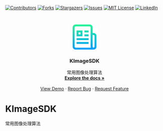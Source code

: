 <!-- PROJECT SHIELDS -->
<!--
*** I'm using markdown "reference style" links for readability.
*** Reference links are enclosed in brackets [ ] instead of parentheses ( ).
*** See the bottom of this document for the declaration of the reference variables
*** for contributors-url, forks-url, etc. This is an optional, concise syntax you may use.
*** https://www.markdownguide.org/basic-syntax/#reference-style-links
-->
[![Contributors][contributors-shield]][contributors-url]
[![Forks][forks-shield]][forks-url]
[![Stargazers][stars-shield]][stars-url]
[![Issues][issues-shield]][issues-url]
[![MIT License][license-shield]][license-url]
[![LinkedIn][linkedin-shield]][linkedin-url]



<!-- PROJECT LOGO -->
<br />
<p align="center">
  <a href="https://github.com/kevinlq/KImageSDK">
    <img src="images/logo.png" alt="Logo" width="80" height="80">
  </a>

  <h3 align="center">KImageSDK</h3>

  <p align="center">
    常用图像处理算法
    <br />
    <a href="https://github.com/kevinlq/KImageSDK"><strong>Explore the docs »</strong></a>
    <br />
    <br />
    <a href="https://github.com/kevinlq/KImageSDK">View Demo</a>
    ·
    <a href="https://github.com/kevinlq/KImageSDK/issues">Report Bug</a>
    ·
    <a href="https://github.com/kevinlq/KImageSDK/issues">Request Feature</a>
  </p>
</p>


# KImageSDK
常用图像处理算法



<!-- MARKDOWN LINKS & IMAGES -->
<!-- https://www.markdownguide.org/basic-syntax/#reference-style-links -->
[contributors-shield]: https://img.shields.io/github/contributors/kevinlq/KImageSDK.svg?style=for-the-badge
[contributors-url]: https://github.com/kevinlq/KImageSDK/graphs/contributors
[forks-shield]: https://img.shields.io/github/forks/kevinlq/KImageSDK.svg?style=for-the-badge
[forks-url]: https://github.com/kevinlq/KImageSDK/network/members
[stars-shield]: https://img.shields.io/github/stars/kevinlq/KImageSDK.svg?style=for-the-badge
[stars-url]: https://github.com/kevinlq/KImageSDK/stargazers
[issues-shield]: https://img.shields.io/github/issues/kevinlq/KImageSDK.svg?style=for-the-badge
[issues-url]: https://github.com/kevinlq/KImageSDK/issues
[license-shield]: https://img.shields.io/github/license/kevinlq/KImageSDK.svg?style=for-the-badge
[license-url]: https://github.com/kevinlq/KImageSDK/blob/master/LICENSE.txt
[linkedin-shield]: https://img.shields.io/badge/-LinkedIn-black.svg?style=for-the-badge&logo=linkedin&colorB=555
[linkedin-url]: https://linkedin.com/in/kevinlq

